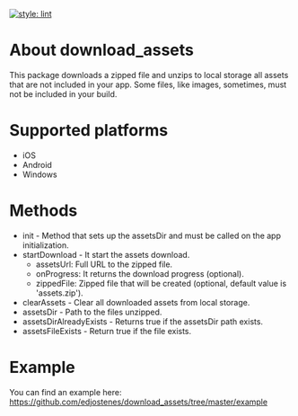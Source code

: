 [![style: lint](https://img.shields.io/badge/style-lint-4BC0F5.svg)](https://pub.dev/packages/lint)

# About download_assets

This package downloads a zipped file and unzips to local storage all assets that are not included in your app. Some files, like images, sometimes, must not be included in your build.

# Supported platforms

* iOS
* Android
* Windows

# Methods

* init - Method that sets up the assetsDir and must be called on the app initialization.
* startDownload - It start the assets download.
    * assetsUrl: Full URL to the zipped file.
    * onProgress: It returns the download progress (optional).
    * zippedFile: Zipped file that will be created (optional, default value is 'assets.zip').
* clearAssets - Clear all downloaded assets from local storage.
* assetsDir - Path to the files unzipped.
* assetsDirAlreadyExists - Returns true if the assetsDir path exists.
* assetsFileExists - Return true if the file exists.

# Example

You can find an example here: https://github.com/edjostenes/download_assets/tree/master/example
